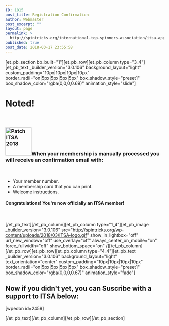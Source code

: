 ```yaml
---
ID: 1815
post_title: Registration Confirmation
author: Webmaster
post_excerpt: ""
layout: page
permalink: >
  http://spintricks.org/international-top-spinners-association/itsa-application-form/confirmation/
published: true
post_date: 2018-03-17 23:55:58
---
```

[et_pb_section bb_built="1"][et_pb_row][et_pb_column type="3_4"][et_pb_text _builder_version="3.0.106" background_layout="light" custom_padding="10px|10px|10px|10px" border_radii="on|5px|5px|5px|5px" box_shadow_style="preset1" box_shadow_color="rgba(0,0,0,0.69)" animation_style="slide"]
<h1>Noted!</h1>
&nbsp;
<h3><img class="size-full wp-image-652 alignleft" src="http://spintricks.org/wp-content/uploads/2018/03/ITSA-patch_red_90px.gif" alt="Patch ITSA 2018" width="83" height="90" />When your membership is manually processed you will receive an confirmation email with:</h3>
&nbsp;
<ul>
 	<li>Your member number.</li>
 	<li>A membership card that you can print.</li>
 	<li>Welcome instructions.</li>
</ul>
<h4>Congratulations! You're now officially an ITSA member!</h4>
<p style="text-align: center;"></p>
&nbsp;

[/et_pb_text][/et_pb_column][et_pb_column type="1_4"][et_pb_image _builder_version="3.0.106" src="http://spintricks.org/wp-content/uploads/2018/03/ITSA-logo.gif" show_in_lightbox="off" url_new_window="off" use_overlay="off" always_center_on_mobile="on" force_fullwidth="off" show_bottom_space="on" /][/et_pb_column][/et_pb_row][et_pb_row][et_pb_column type="4_4"][et_pb_text _builder_version="3.0.106" background_layout="light" text_orientation="center" custom_padding="10px|10px|10px|10px" border_radii="on|5px|5px|5px|5px" box_shadow_style="preset1" box_shadow_color="rgba(0,0,0,0.67)" animation_style="fade"]
<h2>Now if you didn't yet, you can Suscribe with a support to ITSA below:</h2>
[wpedon id=2459]

[/et_pb_text][/et_pb_column][/et_pb_row][/et_pb_section]